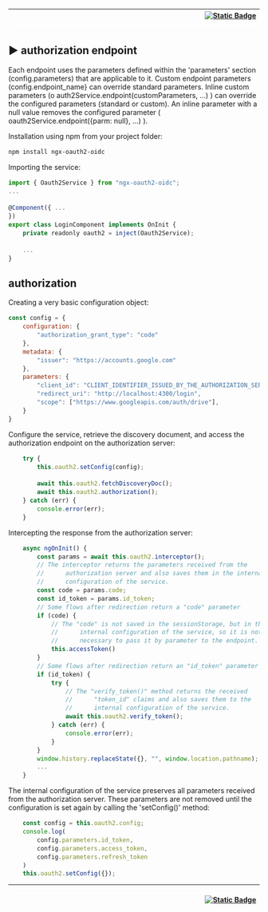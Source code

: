 <div id="getting-started">

| <label id="getting-started" style="float: right">[![Static Badge](https://img.shields.io/badge/Back_to_README-37a779?style=for-the-badge)](../README.md)</label>![](cell-1.png) |
|  --: |
## :arrow_forward: authorization endpoint

Each endpoint uses the parameters defined within the 'parameters' section (config.parameters)
     that are applicable to it. Custom endpoint parameters (config.endpoint_name} can override standard parameters. Inline custom parameters (o auth2Service.endpoint(customParameters, ...) ) can override the configured parameters (standard or custom). An inline parameter with a null value removes the configured parameter ( oauth2Service.endpoint({parm: null}, ...) ).

Installation using npm from your project folder:

````bash
npm install ngx-oauth2-oidc
````

Importing the service:

````js
import { Oauth2Service } from "ngx-oauth2-oidc";
...

@Component({ ...
})
export class LoginComponent implements OnInit {
    private readonly oauth2 = inject(Oauth2Service);
    
    ...
}
````
## authorization

Creating a very basic configuration object:

````js
const config = {
    configuration: {
        "authorization_grant_type": "code"
    },
    metadata: {
        "issuer": "https://accounts.google.com"
    },
    parameters: {
        "client_id": "CLIENT_IDENTIFIER_ISSUED_BY_THE_AUTHORIZATION_SERVER",
        "redirect_uri": "http://localhost:4300/login",
        "scope": ["https://www.googleapis.com/auth/drive"],
    }
}
````

Configure the service, retrieve the discovery document, and access the authorization endpoint on the authorization server:

````js
    try {
        this.oauth2.setConfig(config);

        await this.oauth2.fetchDiscoveryDoc();
        await this.oauth2.authorization();
    } catch (err) {
        console.error(err);
    }
````

Intercepting the response from the authorization server:

````js
    async ngOnInit() {
        const params = await this.oauth2.interceptor();
        // The interceptor returns the parameters received from the 
        //      authorization server and also saves them in the internal
        //      configuration of the service.
        const code = params.code;
        const id_token = params.id_token;
        // Some flows after redirection return a "code" parameter
        if (code) {
            // The "code" is not saved in the sessionStorage, but in the 
            //      internal configuration of the service, so it is not
            //      necessary to pass it by parameter to the endpoint.
            this.accessToken()
        }
        // Some flows after redirection return an "id_token" parameter
        if (id_token) {
            try {
                // The "verify_token()" method returns the received 
                //      "token_id" claims and also saves them to the 
                //      internal configuration of the service.
                await this.oauth2.verify_token();
            } catch (err) {
                console.error(err);
            }
        }
        window.history.replaceState({}, "", window.location.pathname);
        ...
    }
````

The internal configuration of the service preserves all parameters received from the authorization server. These parameters are not removed until the configuration is set again by calling the 'setConfig()' method:

````js
    const config = this.oauth2.config;
    console.log(
        config.parameters.id_token, 
        config.parameters.access_token,
        config.parameters.refresh_token
    )
    this.oauth2.setConfig({});

````
| ![](cell-1.png)<label style="float: right">[![Static Badge](https://img.shields.io/badge/Go_top-37a779)](#getting-started)</label> |
|  --: |

